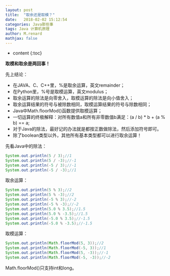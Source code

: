 ```yaml
---
layout: post
title:  "取余还是取模？"
date:   2018-02-02 15:12:54
categories: Java那些事
tags: Java 计算机原理
author: M.renard
mathjax: false
---
```


* content
{:toc}

**取模和取余是两回事！**

先上结论：

* 在JAVA、C、C++里，%是取余运算，英文remainder；
* 在Python里，%号是取模运算，英文modulus；
* 取余运算的除法是向零舍入，取模运算的除法是向小值舍入；
* 取余运算结果的符号与被除数相同，取模运算结果的符号与除数相同；
* Java中Math.floorMod()函数提供取模运算；
* 一切运算的终极解释：对所有数值a和所有非零数值b满足：(a / b) * b + (a % b) == a;
* 对于Java的除法，最好记的办法就是都按正数做除法，然后添加符号即可。
* 除了boolean类型以外，其他所有基本类型都可以进行取余运算！
　　



先看Java中的除法：

```java
System.out.println(5 / 3);//1
System.out.println(5 / -3);//-1
System.out.println(-5 / 3);//-1
System.out.println(-5 / -3);//1
```

取余运算：

```java
System.out.println(5 % 3);//2
System.out.println(5 % -3);//2
System.out.println(-5 % 3);//-2
System.out.println(-5 % -3);//-2
System.out.println(5.0 % 3.5);//1.5
System.out.println(5.0 % -3.5);//1.5
System.out.println(-5.0 % 3.5);//-1.5
System.out.println(-5.0 % -3.5);//-1.5
```

取模运算：

```java
System.out.println(Math.floorMod(5, 3));//2
System.out.println(Math.floorMod(-5, 3));//1
System.out.println(Math.floorMod(5, -3));//-1
System.out.println(Math.floorMod(-5, -3));//-2
```

Math.floorMod()只支持int和long。